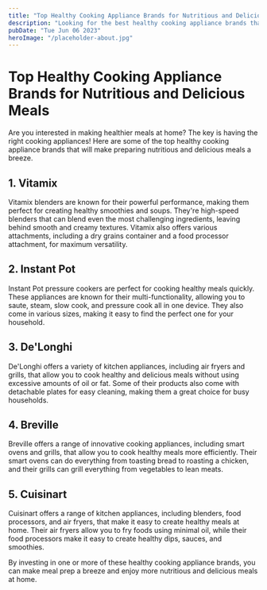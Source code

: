 ```yaml
---
title: "Top Healthy Cooking Appliance Brands for Nutritious and Delicious Meals"
description: "Looking for the best healthy cooking appliance brands that will make your meals both nutritious and delicious? Check out this list!"
pubDate: "Tue Jun 06 2023"
heroImage: "/placeholder-about.jpg"
---
```


# Top Healthy Cooking Appliance Brands for Nutritious and Delicious Meals

Are you interested in making healthier meals at home? The key is having the right cooking appliances! Here are some of the top healthy cooking appliance brands that will make preparing nutritious and delicious meals a breeze.

## 1. Vitamix

Vitamix blenders are known for their powerful performance, making them perfect for creating healthy smoothies and soups. They&#39;re high-speed blenders that can blend even the most challenging ingredients, leaving behind smooth and creamy textures. Vitamix also offers various attachments, including a dry grains container and a food processor attachment, for maximum versatility.

## 2. Instant Pot

Instant Pot pressure cookers are perfect for cooking healthy meals quickly. These appliances are known for their multi-functionality, allowing you to saute, steam, slow cook, and pressure cook all in one device. They also come in various sizes, making it easy to find the perfect one for your household.

## 3. De&#39;Longhi

De&#39;Longhi offers a variety of kitchen appliances, including air fryers and grills, that allow you to cook healthy and delicious meals without using excessive amounts of oil or fat. Some of their products also come with detachable plates for easy cleaning, making them a great choice for busy households.

## 4. Breville

Breville offers a range of innovative cooking appliances, including smart ovens and grills, that allow you to cook healthy meals more efficiently. Their smart ovens can do everything from toasting bread to roasting a chicken, and their grills can grill everything from vegetables to lean meats.

## 5. Cuisinart

Cuisinart offers a range of kitchen appliances, including blenders, food processors, and air fryers, that make it easy to create healthy meals at home. Their air fryers allow you to fry foods using minimal oil, while their food processors make it easy to create healthy dips, sauces, and smoothies.

By investing in one or more of these healthy cooking appliance brands, you can make meal prep a breeze and enjoy more nutritious and delicious meals at home.